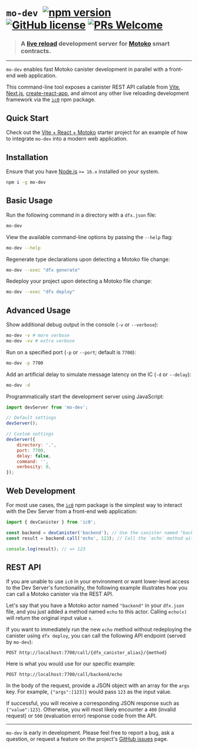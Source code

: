 
# `mo-dev` &nbsp;[![npm version](https://img.shields.io/npm/v/mo-dev.svg?logo=npm)](https://www.npmjs.com/package/mo-dev) [![GitHub license](https://img.shields.io/badge/license-Apache%202.0-blue.svg)](https://opensource.org/licenses/Apache-2.0) [![PRs Welcome](https://img.shields.io/badge/PRs-welcome-brightgreen.svg)](https://github.com/dfinity/motoko-dev-server/issues)

> ### A [live reload](https://blog.logrocket.com/complete-guide-full-stack-live-reload/) development server for [Motoko](https://smartcontracts.org/) smart contracts.

---

`mo-dev` enables fast Motoko canister development in parallel with a front-end web application. 

This command-line tool exposes a canister REST API callable from [Vite](https://vitejs.dev/), [Next.js](https://nextjs.org/), [create-react-app](https://create-react-app.dev/), and almost any other live reloading development framework via the [`ic0`](https://www.npmjs.com/package/ic0) npm package. 

## Quick Start

Check out the [Vite + React + Motoko](https://github.com/dfinity/motoko-dev-server/tree/main/examples/vite-react/) starter project for an example of how to integrate `mo-dev` into a modern web application.

## Installation

Ensure that you have [Node.js](https://nodejs.org/en/) `>= 16.x` installed on your system.

```sh
npm i -g mo-dev
```

## Basic Usage

Run the following command in a directory with a `dfx.json` file:

```sh
mo-dev
```

View the available command-line options by passing the `--help` flag:

```sh
mo-dev --help
```

Regenerate type declarations upon detecting a Motoko file change:

```sh
mo-dev --exec "dfx generate"
```

Redeploy your project upon detecting a Motoko file change:

```sh
mo-dev --exec "dfx deploy"
```

## Advanced Usage

Show additional debug output in the console (`-v` or `--verbose`):

```sh
mo-dev -v # more verbose
mo-dev -vv # extra verbose
```

Run on a specified port (`-p` or `--port`; default is `7700`):

```sh
mo-dev -p 7700
```

Add an artificial delay to simulate message latency on the IC (`-d` or `--delay`):

```sh
mo-dev -d
```

Programmatically start the development server using JavaScript:

```js
import devServer from 'mo-dev';

// Default settings
devServer();

// Custom settings
devServer({
    directory: '.',
    port: 7700,
    delay: false,
    command: '',
    verbosity: 0,
});
```

## Web Development

For most use cases, the [`ic0`](https://www.npmjs.com/package/ic0) npm package is the simplest way to interact with the Dev Server from a front-end web application:

```js
import { devCanister } from 'ic0';

const backend = devCanister('backend'); // Use the canister named "backend" from your `dfx.json` config file
const result = backend.call('echo', 123); // Call the `echo` method with 123 as input

console.log(result); // => 123
```

## REST API

If you are unable to use `ic0` in your environment or want lower-level access to the Dev Server's functionality, the following example illustrates how you can call a Motoko canister via the REST API. 

Let's say that you have a Motoko actor named `"backend"` in your `dfx.json` file, and you just added a method named `echo` to this actor. Calling `echo(x)` will return the original input value `x`.

If you want to immediately run the new `echo` method without redeploying the canister using `dfx deploy`, you can call the following API endpoint (served by `mo-dev`):

```
POST http://localhost:7700/call/{dfx_canister_alias}/{method}
```

Here is what you would use for our specific example:

```
POST http://localhost:7700/call/backend/echo
```

In the body of the request, provide a JSON object with an array for the `args` key. For example, `{"args":[123]}` would pass `123` as the input value.

If successful, you will receive a corresponding JSON response such as `{"value":123}`. Otherwise, you will most likely encounter a `400` (invalid request) or `500` (evaluation error) response code from the API. 

---

`mo-dev` is early in development. Please feel free to report a bug, ask a question, or request a feature on the project's [GitHub issues](https://github.com/dfinity/motoko-dev-server/issues) page. 